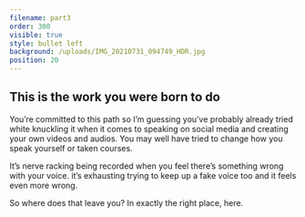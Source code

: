 ```yaml
---
filename: part3
order: 300
visible: true
style: bullet left
background: /uploads/IMG_20210731_094749_HDR.jpg
position: 20
---
```

## This is the work you were born to do

You’re committed to this path so I’m guessing you’ve probably already tried white knuckling it when it comes to speaking on social media and creating your own videos and audios. You may well have tried to change how you speak yourself or taken courses.

It’s nerve racking being recorded when you feel there’s something wrong with your voice. it’s exhausting trying to keep up a fake voice too and it feels even more wrong. 

So where does that leave you? In exactly the right place, here.